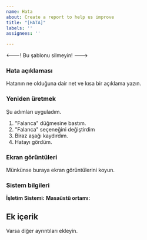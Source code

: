 ```yaml
---
name: Hata
about: Create a report to help us improve
title: "[HATA]"
labels: ''
assignees: ''

---
```


<---! Bu şablonu silmeyin!  --->
### Hata açıklaması
Hatanın ne olduğuna dair net ve kısa bir açıklama yazın.

### Yeniden üretmek
Şu adımları uyguladım.
1. "Falanca" düğmesine bastım.
2. "Falanca" seçeneğini değiştirdim
3. Biraz aşağı kaydırdım.
4. Hatayı gördüm.

### Ekran görüntüleri
Münkünse buraya ekran görüntülerini koyun.

### Sistem bilgileri
**İşletim Sistemi:**
**Masaüstü ortamı:**

## Ek içerik
Varsa diğer ayrıntıları ekleyin.
